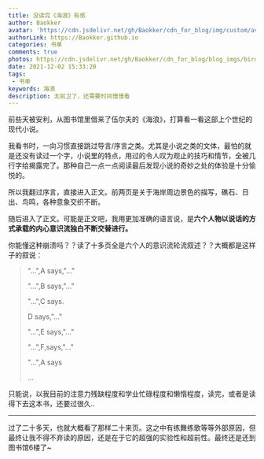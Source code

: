 ```yaml
---
title: 没读完《海浪》有感
author: Baokker
avatar: 'https://cdn.jsdelivr.net/gh/Baokker/cdn_for_blog/img/custom/avatar.jpg'
authorLink: https://Baokker.github.io
categories: 书单
comments: true
photos: https://cdn.jsdelivr.net/gh/Baokker/cdn_for_blog/blog_imgs/bird-g97f61f4e7_1920.jpg
date: 2021-12-02 15:33:20
tags:
 - 书单
keywords: 海浪
description: 太前卫了，还需要时间慢慢看
---
```


前些天被安利，从图书馆里借来了伍尔夫的《海浪》，打算看一看这部上个世纪的现代小说。

我看书时，一向习惯直接跳过导言/序言之类。尤其是小说之类的文体，最怕的就是还没有读过一个字，小说里的特点，用过的令人叹为观止的技巧和情节，全被几行字给揭露完了。那种自己一点一点阅读最后发现小说的奇妙之处的体验是十分愉悦的。

所以我翻过序言，直接进入正文。前两页是关于海岸周边景色的描写，礁石、日出、鸟鸣，各种意象交织不断。

随后进入了正文。可能是正文吧，我用更加准确的语言说，是**六个人物以说话的方式承载的内心意识流独白不断交替进行。**

你能懂这种崩溃吗？？读了十多页全是六个人的意识流轮流叙述？？大概都是这样子的叙说：

> "...",A says,"..."
>
> "...",B says,"..."
>
> "...",C says.
>
> D says,"..."
>
> "...",E says,"..."
>
> "...",F,says,"..."
>
> "...",A says
>
> ...

只能说，以我目前的注意力残缺程度和学业忙碌程度和懒惰程度，读完，或者是读得下去这本书，还要过很久..

---

过了二十多天，也就大概看了那样二十来页。这之中有练舞练歌等等外部原因，但最终让我不得不弃读的原因，还是在于它的超强的实验性和超前性。最终还是还到图书馆6楼了~

